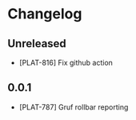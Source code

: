 # Changelog

## Unreleased

- [PLAT-816] Fix github action

## 0.0.1

- [PLAT-787] Gruf rollbar reporting
